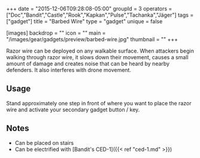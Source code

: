 +++
date = "2015-12-06T09:28:08-05:00"
groupId = 3
operators = ["Doc","Bandit","Castle","Rook","Kapkan","Pulse","Tachanka","Jäger"]
tags = ["gadget"]
title = "Barbed Wire"
type = "gadget"
unique = false

[images]
  backdrop = ""
  icon = ""
  main = "/images/gear/gadgets/preview/barbed-wire.jpg"
  thumbnail = ""
+++

Razor wire can be deployed on any walkable surface. When attackers begin walking through razor wire, it slows down their movement, causes a small amount of damage and creates noise that can be heard by nearby defenders. It also interferes with drone movement.

## Usage

Stand approximately one step in front of where you want to place the razor wire and activate your secondary gadget button / key.

## Notes

- Can be placed on stairs
- Can be electrified with [Bandit's CED-1]({{< ref "ced-1.md" >}})
